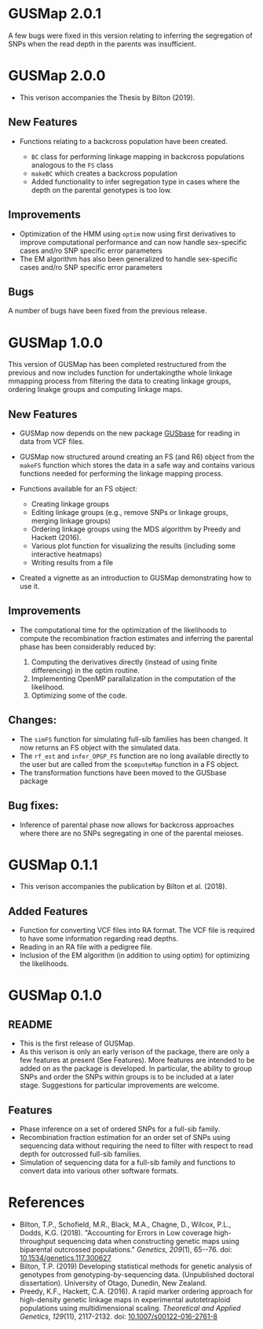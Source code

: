# GUSMap 2.0.1

A few bugs were fixed in this version relating to inferring the segregation of SNPs when the read depth in the parents was insufficient.

# GUSMap 2.0.0

* This verison accompanies the Thesis by Bilton (2019).

## New Features

* Functions relating to a backcross population have been created.
   
   * `BC` class for performing linkage mapping in backcross populations analogous to the `FS` class
   * `makeBC` which creates a backcross population
   * Added functionality to infer segregation type in cases where the depth on the parental genotypes is too low.

## Improvements

* Optimization of the HMM using `optim` now using first derivatives to improve computational performance and can now handle sex-specific cases and/ro SNP specific error parameters
* The EM algorithm has also been generalized to handle sex-specific cases and/ro SNP specific error parameters

## Bugs

A number of bugs have been fixed from the previous release.

# GUSMap 1.0.0

This version of GUSMap has been completed restructured from the previous and now includes function for undertakingthe whole linkage mmapping process from filtering the data to creating linkage groups, ordering linakge groups and computing linkage maps.

## New Features

* GUSMap now depends on the new package [GUSbase](https://github.com/tpbilton/GUSbase) for reading in data from VCF files.
* GUSMap now structured around creating an FS (and R6) object from the `makeFS` function which stores the data in a safe way and contains various functions needed for performing the linkage mapping process. 
* Functions available for an FS object:

   * Creating linkage groups
   * Editing linkage groups (e.g., remove SNPs or linkage groups, merging linkage groups)
   * Ordering linkage groups using the MDS algorithm by Preedy and Hackett (2016).
   * Various plot function for visualizing the results (including some interactive heatmaps)
   * Writing results from a file

* Created a vignette as an introduction to GUSMap demonstrating how to use it.
  
## Improvements

* The computational time for the optimization of the likelihoods to compute the recombination fraction estimates and inferring the parental phase has been considerably reduced by:

   1. Computing the derivatives directly (instead of using finite differencing) in the optim routine.
   2. Implementing OpenMP parallalization in the computation of the likelihood.
   3. Optimizing some of the code.
   
## Changes:

* The `simFS` function for simulating full-sib families has been changed. It now returns an FS object with the simulated data.
* The `rf_est` and `infer_OPGP_FS` function are no long available directly to the user but are called from the `$computeMap` function in a FS object.
* The transformation functions have been moved to the GUSbase package

## Bug fixes:

* Inference of parental phase now allows for backcross approaches where there are no SNPs segregating in one of the parental meioses.

# GUSMap 0.1.1

* This verison accompanies the publication by Bilton et al. (2018).

## Added Features

* Function for converting VCF files into RA format. The VCF file is required to have some information regarding read depths.
* Reading in an RA file with a pedigree file.
* Inclusion of the EM algorithm (in addition to using optim) for optimizing the likelihoods.

# GUSMap 0.1.0

## README 

* This is the first release of GUSMap.
* As this verison is only an early verison of the package, there are only a few features at present (See Features). More features are intended to be added on as the package is developed. In particular, the ability to group SNPs and order the SNPs within groups is to be included at a later stage. Suggestions for particular improvements are welcome.

## Features

* Phase inference on a set of ordered SNPs for a full-sib family.
* Recombination fraction estimation for an order set of SNPs using sequencing data without requiring the need to filter with respect to read depth for outcrossed full-sib families.
* Simulation of sequencing data for a full-sib family and functions to convert data into various other software formats.

# References

* Bilton, T.P., Schofield, M.R., Black, M.A., Chagne, D., Wilcox, P.L., Dodds, K.G. (2018). "Accounting for Errors in Low coverage high-throughput sequencing data when constructing genetic maps using biparental outcrossed populations." *Genetics*, *209*(1), 65--76. doi: [10.1534/genetics.117.300627](http://www.genetics.org/content/209/1/65)
* Bilton, T.P. (2019) Developing statistical methods for genetic analysis of genotypes from genotyping-by-sequencing data. (Unpublished doctoral dissertation). University of Otago, Dunedin, New Zealand.
* Preedy, K.F., Hackett, C.A. (2016). A rapid marker ordering approach for high-density genetic linkage maps in experimental autotetraploid populations using multidimensional scaling. *Theoretical and Applied Genetics*, *129*(11), 2117-2132. doi: [10.1007/s00122-016-2761-8](https://link.springer.com/article/10.1007%2Fs00122-016-2761-8) 

